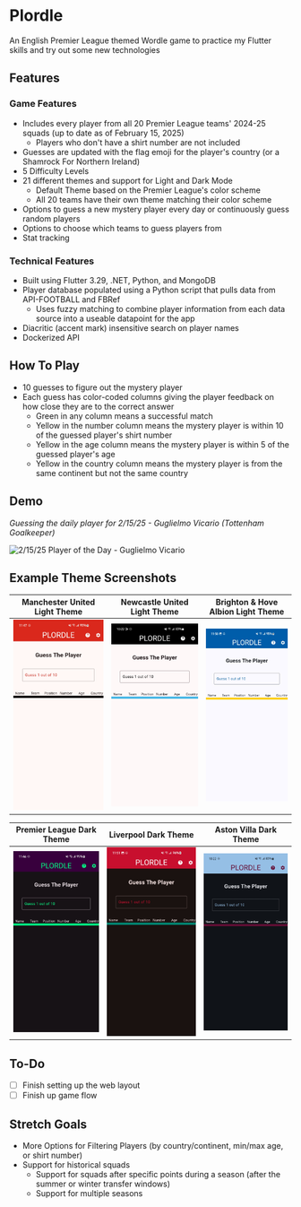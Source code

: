 # Plordle
An English Premier League themed Wordle game to practice my Flutter skills and try out some new technologies

## Features
### Game Features
- Includes every player from all 20 Premier League teams' 2024-25 squads (up to date as of February 15, 2025)
    - Players who don't have a shirt number are not included
- Guesses are updated with the flag emoji for the player's country (or a Shamrock For Northern Ireland)
- 5 Difficulty Levels
- 21 different themes and support for Light and Dark Mode
    - Default Theme based on the Premier League's color scheme
    - All 20 teams have their own theme matching their color scheme
- Options to guess a new mystery player every day or continuously guess random players
- Options to choose which teams to guess players from
- Stat tracking

### Technical Features
- Built using Flutter 3.29, .NET, Python, and MongoDB
- Player database populated using a Python script that pulls data from API-FOOTBALL and FBRef
    - Uses fuzzy matching to combine player information from each data source into a useable datapoint for the app
- Diacritic (accent mark) insensitive search on player names
- Dockerized API

## How To Play
- 10 guesses to figure out the mystery player
- Each guess has color-coded columns giving the player feedback on how close they are to the correct answer
    - Green in any column means a successful match
    - Yellow in the number column means the mystery player is within 10 of the guessed player's shirt number
    - Yellow in the age column means the mystery player is within 5 of the guessed player's age
    - Yellow in the country column means the mystery player is from the same continent but not the same country

## Demo
*Guessing the daily player for 2/15/25 - Guglielmo Vicario (Tottenham Goalkeeper)*
  

<img alt="2/15/25 Player of the Day - Guglielmo Vicario" src = "./plordle-media/newPlordleRecording.gif" width = 300>


## Example Theme Screenshots

| Manchester United Light Theme | Newcastle United Light Theme | Brighton & Hove Albion Light Theme | 
| :---: | :---: | :---: | 
| <img alt="Manchester United Light Mode Theme" src = "./plordle-media/Manchester United Light Mode.jpg" width = 300> |<img alt="Newcastle Light Mode Theme" src = "./plordle-media/Newcastle Light Theme.jpg" width = 300> | <img alt="Brighton & Hove Albion Light Mode Theme" src = "./plordle-media/Brighton Light Mode.jpg" width = 300> | 


| Premier League Dark Theme | Liverpool Dark Theme | Aston Villa Dark Theme | 
| :---: | :---: | :---: | 
| <img alt="Premier League Dark Mode Theme" src = "./plordle-media/Premier League Dark Mode.jpg" width = 300> |<img alt="Liverpool Dark Mode Theme" src = "./plordle-media/Liverpool Dark Mode.jpg" width = 300> | <img alt="Aston Villa Light Mode Theme" src = "./plordle-media/Aston Villa Dark Theme.jpg" width = 300> | 

## To-Do
- [ ] Finish setting up the web layout
- [ ] Finish up game flow

## Stretch Goals
- More Options for Filtering Players (by country/continent, min/max age, or shirt number)
- Support for historical squads 
    - Support for squads after specific points during a season (after the summer or winter transfer windows)
    - Support for multiple seasons
